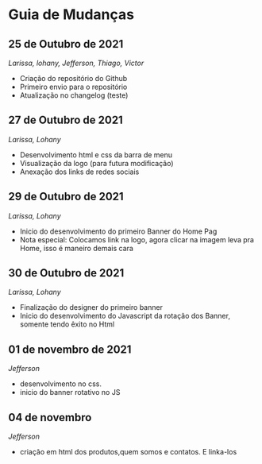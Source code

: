 # Guia de Mudanças

## 25 de Outubro de 2021

_Larissa, lohany, Jefferson, Thiago, Victor_

- Criação do repositório do Github
- Primeiro envio para o repositório
- Atualização no changelog (teste)

## 27 de Outubro de 2021

_Larissa, Lohany_

- Desenvolvimento html e css da barra de menu
- Visualização da logo (para futura modificação)
- Anexação dos links de redes sociais

## 29 de Outubro de 2021

_Larissa, Lohany_

- Inicio do desenvolvimento do primeiro Banner do Home Pag
- Nota especial: Colocamos link na logo, agora clicar na imagem leva pra Home, isso é maneiro demais cara

## 30 de Outubro de 2021

_Larissa, Lohany_
- Finalização do designer do primeiro banner
- Inicio do desenvolvimento do Javascript da rotação dos Banner, somente tendo êxito no Html

## 01 de novembro de 2021
_Jefferson_
- desenvolvimento no css.
- inicio do banner rotativo no JS

## 04 de novembro
_Jefferson_
- criação em  html dos produtos,quem somos e contatos. E linka-los 
